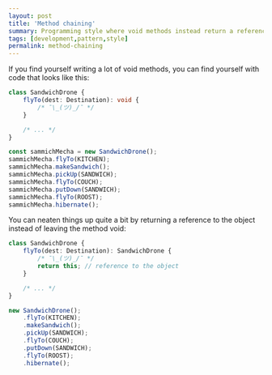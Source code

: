 ```yaml
---
layout: post
title: 'Method chaining'
summary: Programming style where void methods instead return a reference to the object, allowing another method to be called immediately.
tags: [development,pattern,style]
permalink: method-chaining
---
```


If you find yourself writing a lot of <span class="tooltip" data-tooltip="Methods that don't return a value">void methods</span>, you can find yourself with code that looks like this:

```typescript
class SandwichDrone {
    flyTo(dest: Destination): void {
        /* ¯\_(ツ)_/¯ */
    }

    /* ... */
}

const sammichMecha = new SandwichDrone();
sammichMecha.flyTo(KITCHEN);
sammichMecha.makeSandwich();
sammichMecha.pickUp(SANDWICH);
sammichMecha.flyTo(COUCH);
sammichMecha.putDown(SANDWICH);
sammichMecha.flyTo(ROOST);
sammichMecha.hibernate();
```

You can neaten things up quite a bit by returning a reference to the object instead of leaving the method void:

```typescript
class SandwichDrone {
    flyTo(dest: Destination): SandwichDrone {
        /* ¯\_(ツ)_/¯ */
        return this; // reference to the object
    }

    /* ... */
}

new SandwichDrone();
    .flyTo(KITCHEN);
    .makeSandwich();
    .pickUp(SANDWICH);
    .flyTo(COUCH);
    .putDown(SANDWICH);
    .flyTo(ROOST);
    .hibernate();
```